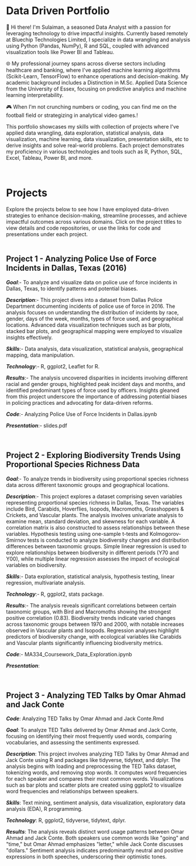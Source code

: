 # Data Driven Portfolio
👋 Hi there! I'm Sulaiman, a seasoned Data Analyst with a passion for leveraging technology to drive impactful insights. Currently based remotely at Bluechip Technologies Limited, I specialize in data wrangling and analysis using Python (Pandas, NumPy), R and SQL, coupled with advanced visualization tools like Power BI and Tableau.

🌐 My professional journey spans across diverse sectors including healthcare and banking, where I've applied machine learning algorithms (Scikit-Learn, TensorFlow) to enhance operations and decision-making. My academic background includes a Distinction in M.Sc. Applied Data Science from the University of Essex, focusing on predictive analytics and machine learning interpretability.

🎮 When I'm not crunching numbers or coding, you can find me on the football field or strategizing in analytical video games.!

This portfolio showcases my skills with collection of projects where I've applied data wrangling, data exploration, statistical analysis, data visualization, machine learning, data visualization, presentation skills, etc to derive insights and solve real-world problems. Each project demonstrates my proficiency in various technologies and tools such as R, Python, SQL, Excel, Tableau, Power BI, and more.

<br>

# Projects
Explore the projects below to see how I have employed data-driven strategies to enhance decision-making, streamline processes, and achieve impactful outcomes across various domains. Click on the project titles to view details and code repositories, or use the links for code and presentations under each project.
<br>
<br>

## Project 1 - Analyzing Police Use of Force Incidents in Dallas, Texas (2016)
_**Goal**_:- To analyze and visualize data on police use of force incidents in Dallas, Texas, to identify patterns and potential biases.

_**Description**_:- This project dives into a dataset from Dallas Police Department documenting incidents of police use of force in 2016. The analysis focuses on understanding the distribution of incidents by race, gender, days of the week, months, types of force used, and geographical locations. Advanced data visualization techniques such as bar plots, stacked bar plots, and geographical mapping were employed to visualize insights effectively.

_**Skills**_:- Data analysis, data visualization, statistical analysis, geographical mapping, data manipulation.

_**Technology**_:- R, ggplot2, Leaflet for R.

_**Results**_:- The analysis uncovered disparities in incidents involving different racial and gender groups, highlighted peak incident days and months, and identified predominant types of force used by officers. Insights gleaned from this project underscore the importance of addressing potential biases in policing practices and advocating for data-driven reforms.

_**Code**_:- Analyzing Police Use of Force Incidents in Dallas.ipynb

_**Presentation**_:- slides.pdf

<br>

## Project 2 - Exploring Biodiversity Trends Using Proportional Species Richness Data

_**Goal**_:- To analyze trends in biodiversity using proportional species richness data across different taxonomic groups and geographical locations.

_**Description**_:- This project explores a dataset comprising seven variables representing proportional species richness in Dallas, Texas. The variables include Bird, Carabids, Hoverflies, Isopods, Macromoths, Grasshoppers & Crickets, and Vascular plants. The analysis involves univariate analysis to examine mean, standard deviation, and skewness for each variable. A correlation matrix is also constructed to assess relationships between these variables. Hypothesis testing using one-sample t-tests and Kolmogorov-Smirnov tests is conducted to analyze biodiversity changes and distribution differences between taxonomic groups. Simple linear regression is used to explore relationships between biodiversity in different periods (Y70 and Y00), while multiple linear regression assesses the impact of ecological variables on biodiversity.

_**Skills**_:- Data exploration, statistical analysis, hypothesis testing, linear regression, multivariate analysis.

_**Technology**_:- R, ggplot2, stats package.

_**Results**_:- The analysis reveals significant correlations between certain taxonomic groups, with Bird and Macromoths showing the strongest positive correlation (0.83). Biodiversity trends indicate varied changes across taxonomic groups between 1970 and 2000, with notable increases observed in Vascular plants and Isopods. Regression analyses highlight predictors of biodiversity change, with ecological variables like Carabids and Vascular plants significantly influencing biodiversity metrics.

_**Code**_:- MA334_Coursework_Data_Exploration.ipynb

_**Presentation**_: 

<br>

## Project 3 - Analyzing TED Talks by Omar Ahmad and Jack Conte

_**Code**_: Analyzing TED Talks by Omar Ahmad and Jack Conte.Rmd

_**Goal**_: To analyze TED Talks delivered by Omar Ahmad and Jack Conte, focusing on identifying their most frequently used words, comparing vocabularies, and assessing the sentiments expressed.

_**Description**_: This project involves analyzing TED Talks by Omar Ahmad and Jack Conte using R and packages like tidyverse, tidytext, and dplyr. The analysis begins with loading and preprocessing the TED Talks dataset, tokenizing words, and removing stop words. It computes word frequencies for each speaker and compares their most common words. Visualizations such as bar plots and scatter plots are created using ggplot2 to visualize word frequencies and relationships between speakers.

_**Skills**_: Text mining, sentiment analysis, data visualization, exploratory data analysis (EDA), R programming.

_**Technology**_: R, ggplot2, tidyverse, tidytext, dplyr.

_**Results**_: The analysis reveals distinct word usage patterns between Omar Ahmad and Jack Conte. Both speakers use common words like "going" and "time," but Omar Ahmad emphasizes "letter," while Jack Conte discusses "dollars." Sentiment analysis indicates predominantly neutral and positive expressions in both speeches, underscoring their optimistic tones.
